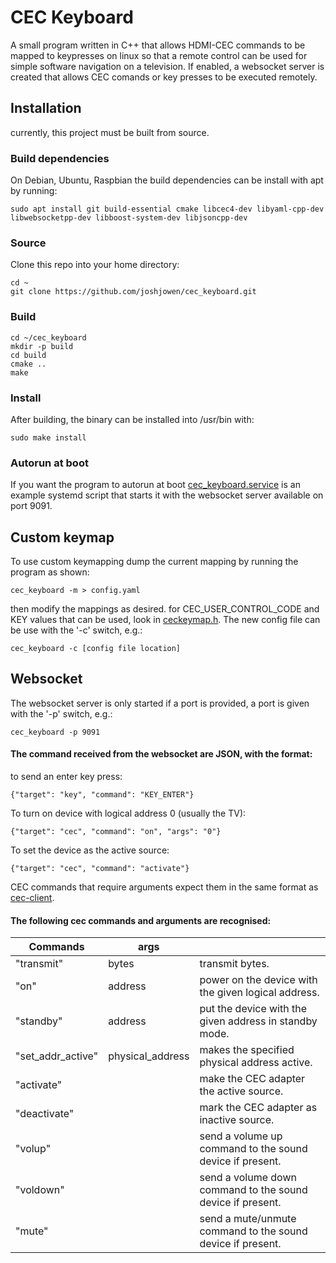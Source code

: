 # CEC Keyboard
A small program written in C++ that allows HDMI-CEC commands to be mapped to keypresses on linux so that a remote control can be used for simple software navigation on a television. If enabled, a websocket server is created that allows CEC comands or key presses to be executed remotely.

## Installation
currently, this project must be built from source.
### Build dependencies
On Debian, Ubuntu, Raspbian the build dependencies can be install with apt by running:
```
sudo apt install git build-essential cmake libcec4-dev libyaml-cpp-dev libwebsocketpp-dev libboost-system-dev libjsoncpp-dev
```
### Source
Clone this repo into your home directory:
```
cd ~
git clone https://github.com/joshjowen/cec_keyboard.git
```
### Build
```
cd ~/cec_keyboard
mkdir -p build
cd build
cmake ..
make
```
### Install
After building, the binary can be installed into /usr/bin with:
```
sudo make install
```
### Autorun at boot
If you want the program to autorun at boot [cec_keyboard.service](https://github.com/joshjowen/cec_keyboard/cec_keyboard.service) is an example systemd script that starts it with the websocket server available on port 9091.

## Custom keymap
To use custom keymapping dump the current mapping by running the program as shown:
```
cec_keyboard -m > config.yaml
```
then modify the mappings as desired. for CEC_USER_CONTROL_CODE and KEY values that can be used, look in [ceckeymap.h](https://github.com/joshjowen/cec_keyboard/ceckeymap.h).
The new config file can be use with the '-c' switch, e.g.:
```
cec_keyboard -c [config file location]
```
## Websocket
The websocket server is only started if a port is provided, a port is given with the '-p' switch, e.g.:
```
cec_keyboard -p 9091
```
#### The command received from the websocket are JSON, with the format:
to send an enter key press:
```
{"target": "key", "command": "KEY_ENTER"}
```
To turn on device with logical address 0 (usually the TV):
```
{"target": "cec", "command": "on", "args": "0"}
```
To set the device as the active source:
```
{"target": "cec", "command": "activate"}
```
CEC commands that require arguments expect them in the same format as [cec-client](https://github.com/Pulse-Eight/libcec).
#### The following cec commands and arguments are recognised:
|Commands|args| | 
|---|---|---|
|"transmit"|bytes|transmit bytes.|
|"on" |address|power on the device with the given logical address.|
|"standby" |address|put the device with the given address in standby mode.|
|"set_addr_active" |physical_address|makes the specified physical address active.|
|"activate"| |make the CEC adapter the active source.|
|"deactivate"| |mark the CEC adapter as inactive source.|
|"volup"| |send a volume up command to the sound device if present.|
|"voldown"| |send a volume down command to the sound device if present.|
|"mute"| |send a mute/unmute command to the sound device if present.|
